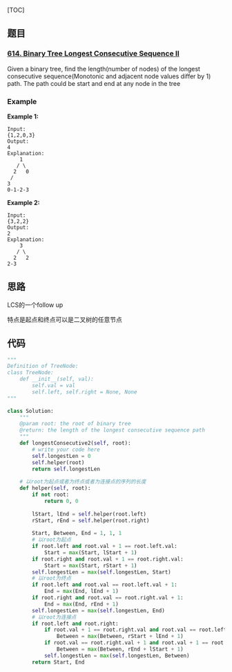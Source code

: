 [TOC]

## 题目

### [614. Binary Tree Longest Consecutive Sequence II](https://www.lintcode.com/problem/binary-tree-longest-consecutive-sequence-ii/description)

Given a binary tree, find the length(number of nodes) of the longest consecutive sequence(Monotonic and adjacent node values differ by 1) path.
The path could be start and end at any node in the tree

### Example

**Example 1:**

```
Input:
{1,2,0,3}
Output:
4
Explanation:
    1
   / \
  2   0
 /
3
0-1-2-3
```

**Example 2:**

```
Input:
{3,2,2}
Output:
2
Explanation:
    3
   / \
  2   2
2-3
```

## 思路

LCS的一个follow up

特点是起点和终点可以是二叉树的任意节点

## 代码

```python
"""
Definition of TreeNode:
class TreeNode:
    def __init__(self, val):
        self.val = val
        self.left, self.right = None, None
"""

class Solution:
    """
    @param root: the root of binary tree
    @return: the length of the longest consecutive sequence path
    """
    def longestConsecutive2(self, root):
        # write your code here
        self.longestLen = 0
        self.helper(root)
        return self.longestLen
    
    # 以root为起点或者为终点或者为连接点的序列的长度
    def helper(self, root):
        if not root:
            return 0, 0
            
        lStart, lEnd = self.helper(root.left)
        rStart, rEnd = self.helper(root.right)
        
        Start, Between, End = 1, 1, 1
        # 以root为起点
        if root.left and root.val + 1 == root.left.val:
            Start = max(Start, lStart + 1)
        if root.right and root.val + 1 == root.right.val:
            Start = max(Start, rStart + 1)
        self.longestLen = max(self.longestLen, Start)
        # 以root为终点
        if root.left and root.val == root.left.val + 1:
            End = max(End, lEnd + 1)
        if root.right and root.val == root.right.val + 1:
            End = max(End, rEnd + 1)
        self.longestLen = max(self.longestLen, End)
        # 以root为连接点
        if root.left and root.right:
            if root.val + 1 == root.right.val and root.val == root.left.val + 1:
                Between = max(Between, rStart + lEnd + 1)
            if root.val == root.right.val + 1 and root.val + 1 == root.left.val:
                Between = max(Between, rEnd + lStart + 1)                
            self.longestLen = max(self.longestLen, Between)
        return Start, End
```

